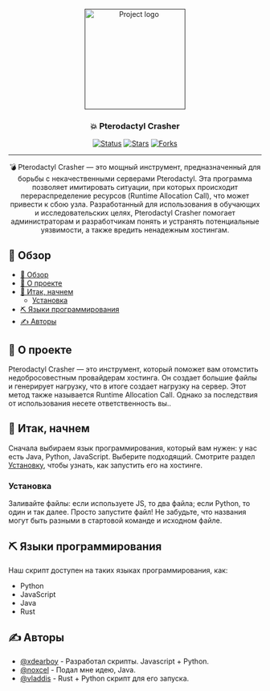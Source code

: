 <p align="center">
  <a href="" rel="noopener">
 <img width=200px height=200px src="https://i.imgur.com/1UkJFTC.jpeg" alt="Project logo"></a>
</p>

<h3 align="center">💥 Pterodactyl Crasher</h3>

<div align="center">

[![Status](https://img.shields.io/badge/status-active-success.svg)]()
[![Stars](https://img.shields.io/github/stars/xdearboy/Pterodactyl-Crasher?style=for-the-badge)]()
[![Forks](https://img.shields.io/github/forks/xdearboy/Pterodactyl-Crasher?style=for-the-badge)]()

</div>

---

<p align="center">💣 Pterodactyl Crasher — это мощный инструмент, предназначенный для борьбы с некачественными серверами Pterodactyl. Эта программа позволяет имитировать ситуации, при которых происходит перераспределение ресурсов (Runtime Allocation Call), что может привести к сбою узла. Разработанный для использования в обучающих и исследовательских целях, Pterodactyl Crasher помогает администраторам и разработчикам понять и устранять потенциальные уязвимости, а также вредить ненадежным хостингам.
    <br> 
</p>

## 📝 Обзор

- [📝 Обзор](#-обзор)
- [🧐 О проекте ](#-о-проекте-)
- [🏁 Итак, начнем ](#-итак-начнем-)
  - [Установка](#установка)
- [⛏️ Языки программирования ](#️-языки-программирования-)
- [✍️ Авторы ](#️-авторы-)
 


## 🧐 О проекте <a name = "about"></a>

Pterodactyl Crasher — это инструмент, который поможет вам отомстить недобросовестным провайдерам хостинга. Он создает большие файлы и генерирует нагрузку, что в итоге создает нагрузку на сервер. Этот метод также называется Runtime Allocation Call. Однако за последствия от использования несете ответственность вы..

## 🏁 Итак, начнем <a name = "итак, начнем"></a>

Сначала выбираем язык программирования, который вам нужен: у нас есть Java, Python, JavaScript. Выберите подходящий. Смотрите раздел [Установку](#установка), чтобы узнать, как запустить его на хостинге. 

### Установка

Заливайте файлы: если используете JS, то два файла; если Python, то один и так далее. Просто запустите файл! Не забудьте, что названия могут быть разными в стартовой команде и исходном файле.

## ⛏️ Языки программирования <a name = "yap"></a>
Наш скрипт доступен на таких языках программирования, как:

- Python
- JavaScript
- Java
- Rust

## ✍️ Авторы <a name = "авторы"></a>

- [@xdearboy](https://github.com/xdearboy/) - Разработал скрипты. Javascript + Python.
- [@noxcel](https://github.com/Nocxell) - Подал мне идею, Java.
- [@vladdis](https://discord.com/invite/k-protect-community-public-925337010779078676) - Rust + Python скрипт для его запуска.

